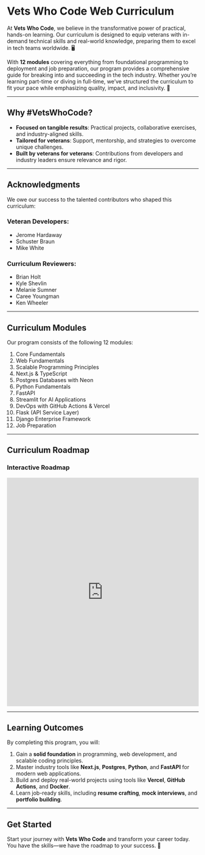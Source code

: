 # Vets Who Code Web Curriculum

At **Vets Who Code**, we believe in the transformative power of practical, hands-on learning. Our curriculum is designed to equip veterans with in-demand technical skills and real-world knowledge, preparing them to excel in tech teams worldwide. 🖥️

With **12 modules** covering everything from foundational programming to deployment and job preparation, our program provides a comprehensive guide for breaking into and succeeding in the tech industry. Whether you’re learning part-time or diving in full-time, we’ve structured the curriculum to fit your pace while emphasizing quality, impact, and inclusivity. 💪

---

## Why #VetsWhoCode?

- **Focused on tangible results**: Practical projects, collaborative exercises, and industry-aligned skills.
- **Tailored for veterans**: Support, mentorship, and strategies to overcome unique challenges.
- **Built by veterans for veterans**: Contributions from developers and industry leaders ensure relevance and rigor.

---

## Acknowledgments

We owe our success to the talented contributors who shaped this curriculum:

### Veteran Developers:
- Jerome Hardaway
- Schuster Braun
- Mike White

### Curriculum Reviewers:
- Brian Holt
- Kyle Shevlin
- Melanie Sumner
- Caree Youngman
- Ken Wheeler

---

## Curriculum Modules

Our program consists of the following 12 modules:

1. Core Fundamentals  
2. Web Fundamentals  
3. Scalable Programming Principles  
4. Next.js & TypeScript  
5. Postgres Databases with Neon  
6. Python Fundamentals  
7. FastAPI  
8. Streamlit for AI Applications  
9. DevOps with GitHub Actions & Vercel  
10. Flask (API Service Layer)  
11. Django Enterprise Framework  
12. Job Preparation  

---

## Curriculum Roadmap

### Interactive Roadmap

<iframe 
  src="https://draw.roadmap.sh/66c67d5292ec1a8a739b5876?sb=roadmaps" 
  width="100%" 
  height="600" 
  style="border: none;">
</iframe>

---

## Learning Outcomes

By completing this program, you will:

1. Gain a **solid foundation** in programming, web development, and scalable coding principles.  
2. Master industry tools like **Next.js**, **Postgres**, **Python**, and **FastAPI** for modern web applications.  
3. Build and deploy real-world projects using tools like **Vercel**, **GitHub Actions**, and **Docker**.  
4. Learn job-ready skills, including **resume crafting**, **mock interviews**, and **portfolio building**.  

---

## Get Started

Start your journey with **Vets Who Code** and transform your career today. You have the skills—we have the roadmap to your success. 🚀
